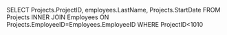 SELECT Projects.ProjectID, employees.LastName, Projects.StartDate
FROM Projects
INNER JOIN Employees ON Projects.EmployeeID=Employees.EmployeeID
WHERE ProjectID<1010

